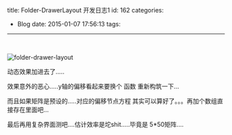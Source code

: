 title: Folder-DrawerLayout 开发日志1
id: 162
categories:
  - Blog
date: 2015-01-07 17:56:13
tags:
---

&nbsp;

![folder-drawer-layout](/images/Folder-DrawerLayout-develop-1.gif)

动态效果加进去了.....

效果意外的恶心.....y轴的偏移看起来要换个 函数 重新构筑一下...

而且如果矩阵是预设的.....对应的偏移节点方程 其实可以算好了。。。再加个数组直接存在里面吧...

最后再用复杂界面测吧....估计效率是坨shit.....毕竟是 5*50矩阵....